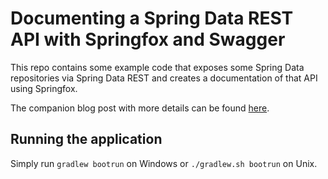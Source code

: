 # Documenting a Spring Data REST API with Springfox and Swagger
 
This repo contains some example code that exposes some Spring Data repositories
via Spring Data REST and creates a documentation of that API using Springfox.

The companion blog post with more details can be found [here](https://reflectoring.io/documenting-spring-data-rest-api-with-springfox/).

## Running the application

Simply run `gradlew bootrun` on Windows or `./gradlew.sh bootrun` on Unix.